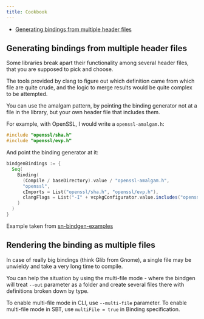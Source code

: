 ```yaml
---
title: Cookbook
---
```


<!--toc:start-->
- [Generating bindings from multiple header files](#generating-bindings-from-multiple-header-files)
<!--toc:end-->

## Generating bindings from multiple header files

Some libraries break apart their functionality among several header files, that you are supposed to pick and choose.

The tools provided by clang to figure out which definition came from which file are quite crude, and the logic 
to merge results would be quite complex to be attempted.

You can use the amalgam pattern, by pointing the binding generator not at a file in the library, but your own header file that includes them.

For example, with OpenSSL, I would write a `openssl-amalgam.h`:

```c
#include "openssl/sha.h"
#include "openssl/evp.h"
```

And point the binding generator at it:

```scala
bindgenBindings := {
  Seq(
    Binding(
      (Compile / baseDirectory).value / "openssl-amalgam.h",
      "openssl",
      cImports = List("openssl/sha.h", "openssl/evp.h"),
      clangFlags = List("-I" + vcpkgConfigurator.value.includes("openssl"))
    )
  )
}
```

Example taken from [sn-bindgen-examples](https://github.com/indoorvivants/sn-bindgen-examples/blob/82c109aac423c1adacaf1a2a1458d6d0afdea7b6/build.sbt#L374)

## Rendering the binding as multiple files

In case of really big bindings (think Glib from Gnome), a single file may be unwieldy and take a very long time 
to compile.

You can help the situation by using the multi-file mode - where the bindgen will treat `--out` parameter 
as a folder and create several files there with definitions broken down by type.

To enable multi-file mode in CLI, use `--multi-file` parameter.
To enable multi-file mode in SBT, use `multiFile = true` in Binding specification.
